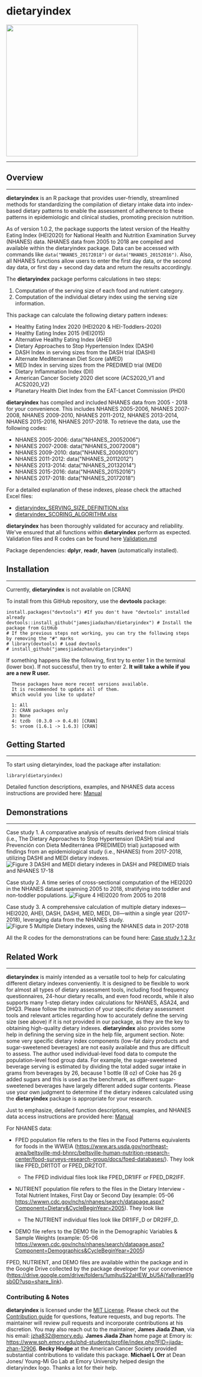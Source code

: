 # dietaryindex
<img src="https://github.com/jamesjiadazhan/dietaryindex/assets/108076575/6d867440-98d7-4a61-b436-15f4de55eaa4" width=350>

___
## Overview
___

**dietaryindex** is an R package that provides user-friendly, streamlined methods for standardizing the compilation of dietary intake data into index-based dietary patterns to enable the assessment of adherence to these patterns in epidemiologic and clinical studies, promoting precision nutrition.

As of version 1.0.2, the package supports the latest version of the Healthy Eating Index (HEI2020) for National Health and Nutrition Examination Survey (NHANES) data. NHANES data from 2005 to 2018 are compiled and available within the dietaryindex package. Data can be accessed with commands like `data("NHANES_20172018")` or `data("NHANES_20152016")`. Also, all NHANES functions allow users to enter the first day data, or the second day data, or first day + second day data and return the results accordingly. 

The **dietaryindex** package performs calculations in two steps:
1. Computation of the serving size of each food and nutrient category.
2. Computation of the individual dietary index using the serving size information.

This package can calculate the following dietary pattern indexes:
- Healthy Eating Index 2020 (HEI2020 & HEI-Toddlers-2020) 
- Healthy Eating Index 2015 (HEI2015)
- Alternative Healthy Eating Index (AHEI)
- Dietary Approaches to Stop Hypertension Index (DASH)
- DASH Index in serving sizes from the DASH trial (DASHI)
- Alternate Mediterranean Diet Score (aMED)
- MED Index in serving sizes from the PREDIMED trial (MEDI)
- Dietary Inflammation Index (DII)
- American Cancer Society 2020 diet score (ACS2020_V1 and ACS2020_V2)
- Planetary Health Diet Index from the EAT-Lancet Commission (PHDI)

**dietaryindex** has compiled and included NHANES data from 2005 - 2018 for your convenience. This includes NHANES 2005-2006, NHANES 2007-2008, NHANES 2009-2010, NHANES 2011-2012, NHANES 2013-2014, NHANES 2015-2016, NHANES 2017-2018. To retrieve the data, use the following codes:
- NHANES 2005-2006: data("NHANES_20052006")
- NHANES 2007-2008: data("NHANES_20072008")
- NHANES 2009-2010: data("NHANES_20092010")
- NHANES 2011-2012: data("NHANES_20112012")
- NHANES 2013-2014: data("NHANES_20132014")
- NHANES 2015-2016: data("NHANES_20152016")
- NHANES 2017-2018: data("NHANES_20172018")

For a detailed explanation of these indexes, please check the attached Excel files:
- [dietaryindex_SERVING_SIZE_DEFINITION.xlsx](https://github.com/jamesjiadazhan/dietaryindex/blob/main/dietaryindex_SERVING_SIZE_DEFINITION.xlsx)
- [dietaryindex_SCORING_ALGORITHM.xlsx](https://github.com/jamesjiadazhan/dietaryindex/blob/main/dietaryindex_SCORING_ALGORITHM.xlsx)

**dietaryindex** has been thoroughly validated for accuracy and reliability. We've ensured that all functions within **dietaryindex** perform as expected. Validation files and R codes can be found here [Validation.md](https://github.com/jamesjiadazhan/dietaryindex/blob/main/Validation%20file%20for%20publication/Validation.md)

Package dependencies: **dplyr**, **readr**, **haven** (automatically installed).


## Installation
___

Currently, **dietaryindex** is not available on [CRAN]

To install from this GitHub repository, use the **devtools** package:

```
install.packages("devtools") #If you don't have "devtools" installed already
devtools::install_github("jamesjiadazhan/dietaryindex") # Install the package from GitHub
# If the previous steps not working, you can try the following steps by removing the "#" marks
# library(devtools) # Load devtools
# install_github("jamesjiadazhan/dietaryindex")
```

If something happens like the following, first try to enter 1 in the terminal (lower box). If not successful, then try to enter 2. **It will take a while if you are a new R user.**
```
  These packages have more recent versions available.
  It is recommended to update all of them.
  Which would you like to update?

  1: All                          
  2: CRAN packages only           
  3: None                         
  4: tzdb  (0.3.0 -> 0.4.0) [CRAN]
  5: vroom (1.6.1 -> 1.6.3) [CRAN]
```


## Getting Started
___
To start using dietaryindex, load the package after installation:
```
library(dietaryindex)
```

Detailed function descriptions, examples, and NHANES data access instructions are provided here: [Manual](https://github.com/jamesjiadazhan/dietaryindex/blob/main/Manual.md)


## Demonstrations
___

Case study 1. A comparative analysis of results derived from clinical trials (i.e., The Dietary Approaches to Stop Hypertension (DASH) trial and Prevención con Dieta Mediterránea (PREDIMED) trial) juxtaposed with findings from an epidemiological study (i.e., NHANES) from 2017-2018, utilizing DASHI and MEDI dietary indexes.
![Figure 3  DASHI and MEDI dietary indexes in DASH and PREDIMED trials and NHANES 17-18](https://github.com/jamesjiadazhan/dietaryindex/assets/108076575/e36138fa-dfa5-463f-a15a-46f101444d76)

  
Case study 2. A time series of cross-sectional computation of the HEI2020 in the NHANES dataset spanning 2005 to 2018, stratifying into toddler and non-toddler populations.
![Figure 4  HEI2020 from 2005 to 2018](https://github.com/jamesjiadazhan/dietaryindex/assets/108076575/3606ef7b-56e6-450d-895f-9f00c2e984cb)


Case study 3. A comprehensive calculation of multiple dietary indexes—HEI2020, AHEI, DASH, DASHI, MED, MEDI, DII—within a single year (2017-2018), leveraging data from the NHANES study.
![Figure 5  Multiple Dietary indexes, using the NHANES data in 2017-2018](https://github.com/jamesjiadazhan/dietaryindex/assets/108076575/ba51579e-5774-47df-ae72-cc8840f7f110)

All the R codes for the demonstrations can be found here: [Case study 1,2,3.r](https://github.com/jamesjiadazhan/dietaryindex/blob/main/Case%20study%201%2C2%2C3.r)


## Related Work
___

**dietaryindex** is mainly intended as a versatile tool to help for calculating different dietary indexes conveniently. It is designed to be flexible to work for almost all types of dietary assessment tools, including food frequency questionnaires, 24-hour dietary recalls, and even food records, while it also supports many 1-step dietary index calculations for NHANES, ASA24, and DHQ3.  Please follow the instruction of your specific dietary assessment tools and relevant articles regarding how to accurately define the serving size (see above) if it is not provided in our package, as they are the key to obtaining high-quality dietary indexes. **dietaryindex** also provides some help in defining the serving size in the help file, argument section. Note: some very specific dietary index components (low-fat dairy products and sugar-sweetened beverages) are not easily available and thus are difficult to assess. The author used individual-level food data to compute the population-level food group data. For example, the sugar-sweetened beverage serving is estimated by dividing the total added sugar intake in grams from beverages by 26, because 1 bottle (8 oz) of Coke has 26 g added sugars and this is used as the benchmark, as different sugar-sweetened beverages have largely different added sugar contents. Please use your own judgment to determine if the dietary indexes calculated using the **dietaryindex** package is appropriate for your research.

Just to emphasize, detailed function descriptions, examples, and NHANES data access instructions are provided here: [Manual](https://github.com/jamesjiadazhan/dietaryindex/blob/main/Manual.md)

For NHANES data:

- FPED population file refers to the files in the Food Patterns equivalents for foods in the WWEIA (https://www.ars.usda.gov/northeast-area/beltsville-md-bhnrc/beltsville-human-nutrition-research-center/food-surveys-research-group/docs/fped-databases/). They look like FPED_DR1TOT or FPED_DR2TOT.
  - The FPED individual files look like FPED_DR1IFF or FPED_DR2IFF.

- NUTRIENT population file refers to the files in the Dietary Interview - Total Nutrient Intakes, First Day or Second Day (example: 05-06 https://wwwn.cdc.gov/nchs/nhanes/search/datapage.aspx?Component=Dietary&CycleBeginYear=2005). They look like 
  - The NUTRIENT individual files look like DR1IFF_D or DR2IFF_D.

- DEMO file refers to the DEMO file in the Demographic Variables & Sample Weights (example: 05-06 https://wwwn.cdc.gov/nchs/nhanes/search/datapage.aspx?Component=Demographics&CycleBeginYear=2005)

FPED, NUTRIENT, and DEMO files are available within the package and in the Google Drive collected by the package developer for your convenience (https://drive.google.com/drive/folders/1umjhuS22aHEW_bU5AjYa8vrae91gsb0D?usp=share_link). 

### Contributing & Notes
**dietaryindex** is licensed under the [MIT License](https://github.com/jamesjiadazhan/dietaryindex/blob/main/other/LICENSE.txt). Please check out the [Contribution guide](https://github.com/jamesjiadazhan/dietaryindex/blob/main/CONTRIBUTING.md) for questions, feature requests, and bug reports. The maintainer will review pull requests and incorporate contributions at his discretion. You may also reach out to the maintainer, **James Jiada Zhan**, via his email: jzha832@emory.edu. **James Jiada Zhan** home page at Emory is: https://www.sph.emory.edu/phd-students/profile/index.php?FID=jiada-zhan-12906. **Becky Hodge** at the American Cancer Society provided substantial contributions to validate this package. **Michael L Orr** at Dean Jones/ Young-Mi Go Lab at Emory University helped design the dietaryindex logo. Thanks a lot for their help.
